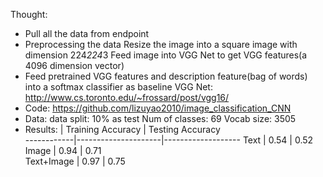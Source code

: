 Thought:
* Pull all the data from endpoint
* Preprocessing the data 
 	Resize the image into a square image with dimension 224*224*3 
	Feed image into VGG Net to get VGG features(a 4096 dimension vector) 
* Feed pretrained VGG features and description feature(bag of words) into a softmax classifier as baseline
	VGG Net: http://www.cs.toronto.edu/~frossard/post/vgg16/
* Code:
	https://github.com/lizuyao2010/image_classification_CNN
* Data:
	data split: 10% as test 
	Num of classes: 69 
	Vocab size: 3505 
* Results:
	  		|  Training Accuracy  |  Testing Accuracy  
------------|---------------------|-------------------
Text     	|  0.54	              |  0.52		          
Image     	|  0.94               |  0.71		          
Text+Image  |  0.97               |  0.75		       



